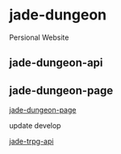 jade-dungeon
=======================

Persional Website

jade-dungeon-api
-----------------------

jade-dungeon-page
-----------------------

[jade-dungeon-page](jade-dungeon-page/README.md)

update develop

[jade-trpg-api](jade-trpg-api/README.md)
